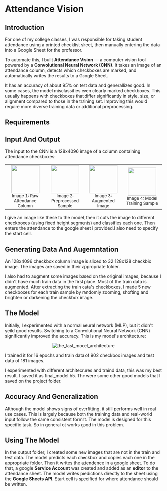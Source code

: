 # Attendance Vision

## Introduction

For one of my college classes, I was responsible for taking student attendance using a printed checklist sheet, then manually entering the data into a Google Sheet for the professor.

To automate this, I built **Attendance Vision** — a computer vision tool powered by a **Convolutional Neural Network (CNN)**. It takes an image of an attendance column, detects which checkboxes are marked, and automatically writes the results to a Google Sheet.

It has an accuracy of about 95% on test data and generallizes good.
In some cases, the model misclassifies even clearly marked checkboxes. This usually happens with checkboxes that differ significantly in style, size, or alignment compared to those in the training set. Improving this would require more diverse training data or additional preprocessing.

## Requirements


## Input And Output
The input to the CNN is a 128x4096 image of a column containing attendance checkboxes:

<table>
  <tr>
    <td align="center">
      <img src="https://github.com/user-attachments/assets/720de306-af1f-4197-99b6-4cf9680d60e5" width="90"/><br/>
      <sub>Image 1: Raw Attendance Column</sub>
    </td>
    <td align="center">
      <img src="https://github.com/user-attachments/assets/f62f871a-ac5b-49f6-a116-59f781e8d061" width="90"/><br/>
      <sub>Image 2: Preprocessed Sample</sub>
    </td>
    <td align="center">
      <img src="https://github.com/user-attachments/assets/fb573c70-7a96-41d0-87d4-f263e5c4efe2" width="90"/><br/>
      <sub>Image 3: Augmented Image</sub>
    </td>
    <td align="center">
      <img src="https://github.com/user-attachments/assets/ba46250f-cf43-4051-ab2e-d1b1f62d4e2d" width="90"/><br/>
      <sub>Image 4: Model Training Sample</sub>
    </td>
  </tr>
</table>

I give an image like these to the model, then it cuts the image to different checkboxes (using fixed height segments) and classifies each one. Then enters the attendance to the google sheet i provided.I also need to specify the start cell.

## Generating Data And Augemntation
An 128x4096 checkbox column image is sliced to 32 128x128 checkbix image. The images are saved in their appropriate folder.

I also had to augment some images based on the original images, because I didn't have much train data in the first place. Most of the train data is augmented. After extracting the train data's checkboxes, I made 5 new checkboxes for each train sample by randomly zooming, shofting and brighten or darkening the checkbox image. 

## The Model
Initially, I experimented with a normal neural network (MLP), but it didn't yeild good results. Switching to a Convolutional Neural Network (CNN) significantly improved the accuracy.
This is my model's architecture: 
<p align="center">
  <img src="https://github.com/user-attachments/assets/a1d976df-b8ed-4d52-8d9c-5f376980b248" alt="the_last_model_architecture">
</p>

I trained it for 16 epochs and train data of 902 checkbox images and test data of 181 images.

I experimented with different architecrures and traind data, this was my best result. I saved it as final_model.h5. The were some other good models that I saved on the project folder.

## Accuracy And Generalization
Although the model shows signs of overfitting, it still performs well in real use cases. This is largely because both the training data and real-world input follow the same consistent format. The model is designed for this specific task. So in general ot works good in this problem.

## Using The Model
In the output folder, I created some new images that are not in the train and test data. The model predicts each checkbox and copies each one in the appropriate folder. Then it writes the attendence in a google sheet.
To do that, a google **Service Account** was created and added as an **editor** to the attendance sheet.
The model writes predictions directly to the sheet using the **Google Sheets API**.
Start cell is specified for where attendance should be written.
